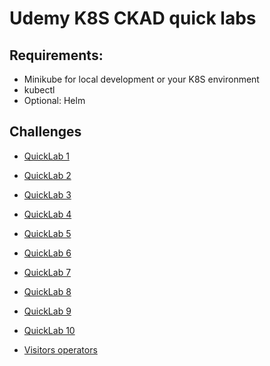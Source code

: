 # Udemy K8S CKAD quick labs

## Requirements:

- Minikube for local development or your K8S environment
- kubectl
- Optional: Helm

## Challenges

- [QuickLab 1](./exercise1/challenge.md)
- [QuickLab 2](./exercise2/challenge.md)
- [QuickLab 3](./exercise3/challenge.md)
- [QuickLab 4](./exercise4/challenge.md)
- [QuickLab 5](./exercise5/challenge.md)
- [QuickLab 6](./exercise6/challenge.md)
- [QuickLab 7](./exercise7/challenge.md)
- [QuickLab 8](./exercise8/challenge.md)
- [QuickLab 9](./exercise9/challenge.md)
- [QuickLab 10](./exercise10/challenge.md)

- [Visitors operators](./operators/visitors_dashboard/challenge.md)
